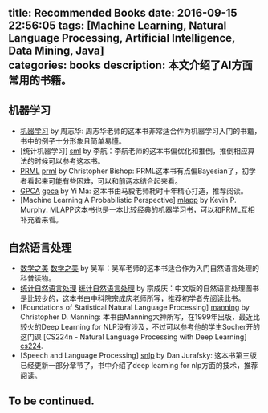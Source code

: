 title: Recommended Books
date: 2016-09-15 22:56:05
tags: [Machine Learning, Natural Language Processing, Artificial Intelligence, Data Mining, Java]  
categories: books
description: 本文介绍了AI方面常用的书籍。
---

## 机器学习 
- [机器学习][ml] by 周志华: 周志华老师的这本书非常适合作为机器学习入门的书籍，书中的例子十分形象且简单易懂。
- [统计机器学习] [sml] by 李航：李航老师的这本书偏优化和推倒，推倒相应算法的时候可以参考这本书。
- [PRML] [prml] by Christopher Bishop: PRML这本书有点偏Bayesian了，初学者看起来可能有些困难，可以和前两本结合起来看。
- [GPCA] [gpca] by Yi Ma: 这本书由马毅老师耗时十年精心打造，推荐阅读。
- [Machine Learning A Probabilistic Perspective] [mlapp] by Kevin P. Murphy: MLAPP这本书也是一本比较经典的机器学习书，可以和PRML互相补充着来看。


[ml]:http://union.click.jd.com/jdc?d=sp9Y9L
[sml]:http://s.click.taobao.com/t?e=m%3D2%26s%3Dvoz%2B2wUYDVIcQipKwQzePOeEDrYVVa64K7Vc7tFgwiHjf2vlNIV67im%2FDi4clQ3Zz%2BnB8CFd%2BwI%2FLTvqqHUmN%2FSQc5E%2BACfRlCN%2FCfnE38N8UtmKu0ijLvTWyv95D3bGhJCy0erBlaJPav5W3RZfiE7ABVnJDlblxg5p7bh%2BFbQ%3D&pvid=10_124.76.32.119_23247_1476627551167
[prml]:http://www.rmki.kfki.hu/~banmi/elte/Bishop%20-%20Pattern%20Recognition%20and%20Machine%20Learning.pdf
[gpca]:http://www.vision.jhu.edu/gpca/
[mlapp]:https://mitpress.mit.edu/books/machine-learning-0

## 自然语言处理
- [数学之美] [数学之美] by 吴军：吴军老师的这本书适合作为入门自然语言处理的科普读物。
- [统计自然语言处理] [统计自然语言处理] by 宗成庆：中文版的自然语言处理图书是比较少的，这本书由中科院宗成庆老师所写，推荐初学者先阅读此书。
- [Foundations of Statistical Natural Language Processing] [manning] by Christopher D. Manning: 本书由Manning大神所写，在1999年出版，最近比较火的Deep Learning for NLP没有涉及，不过可以参考他的学生Socher开的这门课 [CS224n - Natural Language Processing with Deep Learning] [cs224].
- [Speech and Language Processing] [snlp] by Dan Jurafsky: 这本书第三版已经更新一部分章节了，书中介绍了deep learning for nlp方面的技术，推荐阅读。


[统计自然语言处理]:http://union.click.jd.com/jdc?d=PjQvgb
[数学之美]:http://union.click.jd.com/jdc?d=EfwjWU
[manning]:http://nlp.stanford.edu/fsnlp/
[cs224]:http://web.stanford.edu/class/cs224n/
[snlp]: https://web.stanford.edu/~jurafsky/slp3/

## To be continued.